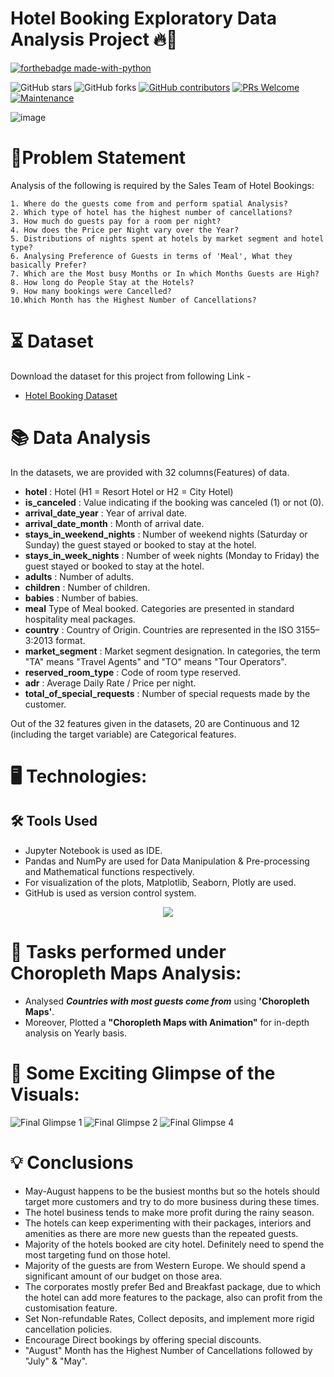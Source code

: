 
# Hotel Booking Exploratory Data Analysis Project 🔥🍁

<p align="center">

  [![forthebadge made-with-python](http://ForTheBadge.com/images/badges/made-with-python.svg)](https://www.python.org/)
  
  ![GitHub stars](https://img.shields.io/github/stars/chandusayhi/Hotel_Booking_Analysis)
  ![GitHub forks](https://img.shields.io/github/forks/chandusayhi/Hotel_Booking_Analysis)
  [![GitHub contributors](https://img.shields.io/github/contributors/chandusayhi/Hotel_Booking_Analysis.svg)](https://GitHub.com/chandusayhi/Hotel_Booking_Analysis/graphs/contributors/)
  [![PRs Welcome](https://img.shields.io/badge/PRs-welcome-brightgreen.svg?style=flat-square)](http://makeapullrequest.com)
  [![Maintenance](https://img.shields.io/badge/Maintained%3F-yes-green.svg)](https://GitHub.com/Naereen/StrapDown.js/graphs/commit-activity)
</p>  

![image](https://user-images.githubusercontent.com/84115928/140745716-6591df44-5f14-47e4-a557-6959f9591fd3.jpg)

# 📝Problem Statement
Analysis of the following is required by the Sales Team of Hotel Bookings:

    1. Where do the guests come from and perform spatial Analysis?
    2. Which type of hotel has the highest number of cancellations?
    3. How much do guests pay for a room per night?
    4. How does the Price per Night vary over the Year?
    5. Distributions of nights spent at hotels by market segment and hotel type?
    6. Analysing Preference of Guests in terms of 'Meal', What they basically Prefer?
    7. Which are the Most busy Months or In which Months Guests are High?
    8. How long do People Stay at the Hotels?
    9. How many bookings were Cancelled?
    10.Which Month has the Highest Number of Cancellations?

# ⏳ Dataset
Download the dataset for this project from following Link -
* [Hotel Booking Dataset](https://github.com/chandusayhi/Hotel_Booking_Analysis/blob/main/hotel_bookings.csv)

# 📚 Data Analysis
In the datasets, we are provided with 32 columns(Features) of data.

* **hotel** : Hotel (H1 = Resort Hotel or H2 = City Hotel)
* **is_canceled** : Value indicating if the booking was canceled (1) or not (0).
* **arrival_date_year** : Year of arrival date.
* **arrival_date_month** : Month of arrival date.
* **stays_in_weekend_nights** : Number of weekend nights (Saturday or Sunday) the guest stayed or booked to stay at the hotel.
* **stays_in_week_nights** : Number of week nights (Monday to Friday) the guest stayed or booked to stay at the hotel.
* **adults** : Number of adults.
* **children** : Number of children.
* **babies** : Number of babies.
* **meal** Type of Meal booked. Categories are presented in standard hospitality meal packages.
* **country** : Country of Origin. Countries are represented in the ISO 3155–3:2013 format.
* **market_segment** : Market segment designation. In categories, the term "TA" means "Travel Agents" and "TO" means "Tour Operators".
* **reserved_room_type** : Code of room type reserved.
* **adr** : Average Daily Rate / Price per night.
* **total_of_special_requests** : Number of special requests made by the customer.

Out of the 32 features given in the datasets, 20 are Continuous and 12 (including the target variable) are Categorical features.

# 🖥️ Technologies:
## 🛠️ Tools Used
* Jupyter Notebook is used as IDE.
* Pandas and NumPy are used for Data Manipulation & Pre-processing and Mathematical functions respectively.
* For visualization of the plots, Matplotlib, Seaborn, Plotly are used.
* GitHub is used as version control system.

<p align="center">
  <img src="https://user-images.githubusercontent.com/84115928/141269995-77714aa7-9b0c-4b11-a94c-e1639a0a743b.png">
</p>

# 🎉 Tasks performed under Choropleth Maps Analysis:
* Analysed ***Countries with most guests come from*** using **'Choropleth Maps'**.
* Moreover, Plotted a **"Choropleth Maps with Animation"** for in-depth analysis on Yearly basis.

# 🌱 Some Exciting Glimpse of the Visuals:
![Final Glimpse 1](https://user-images.githubusercontent.com/84115928/141301079-637277f2-a00f-4808-9c38-594b22756412.gif)
![Final Glimpse 2](https://user-images.githubusercontent.com/84115928/141341458-ef8881a7-70b4-4db5-b57e-b3d5795d184b.gif)
![Final Glimpse 4](https://user-images.githubusercontent.com/84115928/141303002-feaed86b-ba9c-4911-8b08-7b54317a59ef.gif)

# 💡 Conclusions
* May-August happens to be the busiest months but so the hotels should target more customers and try to do more business during these times.
* The hotel business tends to make more profit during the rainy season.
* The hotels can keep experimenting with their packages, interiors and amenities as there are more new guests than the repeated guests.
* Majority of the hotels booked are city hotel. Definitely need to spend the most targeting fund on those hotel.
* Majority of the guests are from Western Europe. We should spend a significant amount of our budget on those area.
* The corporates mostly prefer Bed and Breakfast package, due to which the hotel can add more features to the package, also can profit from the customisation feature.
* Set Non-refundable Rates, Collect deposits, and implement more rigid cancellation policies.
* Encourage Direct bookings by offering special discounts.
* "August" Month has the Highest Number of Cancellations followed by "July" & "May".


